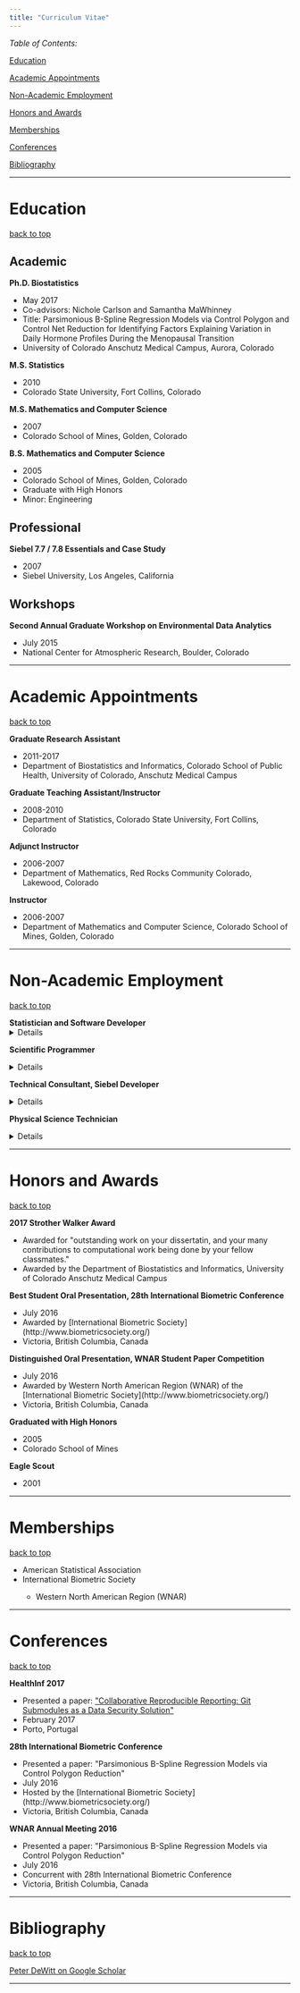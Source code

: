```yaml
---
title: "Curriculum Vitae"
---
```


<a name="top"></a> *Table of Contents:*

[Education](#education)

[Academic Appointments](#academic_appointments)

[Non-Academic Employment](#non_academic_employment)

[Honors and Awards](#honor_awards)

[Memberships](#memberships)

[Conferences](#Conferences)

[Bibliography](#Bibliography)

----

# <a name="education"></a>Education

[back to top](#top)

## Academic

<div align="left">
<b>Ph.D. Biostatistics</b>
  <ul>
  <li> May 2017 </li>
  <li> Co-advisors: Nichole Carlson and Samantha MaWhinney </li>
  <li> Title: Parsimonious B-Spline Regression Models via Control Polygon and Control Net Reduction for Identifying Factors Explaining Variation in Daily Hormone Profiles During the Menopausal Transition </li>
  <li> University of Colorado Anschutz Medical Campus, Aurora, Colorado </li>
  </ul>

<b> M.S. Statistics </b>
  <ul>
  <li> 2010 </li>
  <li> Colorado State University, Fort Collins, Colorado</li>
  </ul>

<b> M.S. Mathematics and Computer Science </b>
  <ul>
  <li> 2007 </li>
  <li> Colorado School of Mines, Golden, Colorado</li>
  </ul>

<b> B.S. Mathematics and Computer Science </b>
  <ul>
  <li> 2005 </li>
  <li> Colorado School of Mines, Golden, Colorado</li>
  <li> Graduate with High Honors </li>
  <li> Minor: Engineering </li>
  </ul>
</div>

## Professional

<div align="left">
<b> Siebel 7.7 / 7.8 Essentials and Case Study </b>
  <ul>
  <li> 2007 </li>
  <li> Siebel University, Los Angeles, California</li>
  </ul>
</div>

## Workshops

<div align="left">
<b> Second Annual Graduate Workshop on Environmental Data Analytics </b>
<ul>
<li> July 2015 </li>
<li> National Center for Atmospheric Research, Boulder, Colorado </li>
</ul>
</div>


-----

# <a name="academic_appointments"></a> Academic Appointments

[back to top](#top)

<div align="left">
<b> Graduate Research Assistant </b>
<ul>
<li> 2011-2017 </li>
<li> Department of Biostatistics and Informatics, Colorado School of Public
Health, University of Colorado, Anschutz Medical Campus</li>
</ul>

<b> Graduate Teaching Assistant/Instructor </b>
<ul>
<li> 2008-2010</li>
<li> Department of Statistics, Colorado State University, Fort Collins, Colorado</li>
</ul>

<b> Adjunct Instructor </b>
<ul>
<li> 2006-2007 </li>
<li> Department of Mathematics, Red Rocks Community Colorado, Lakewood, Colorado</li>
</ul>

<b> Instructor </b>
<ul>
<li> 2006-2007 </li>
<li> Department of Mathematics and Computer Science, Colorado School of Mines, Golden, Colorado</li>
</ul>
</div>

----

# <a name='non_academic_employment'></a> Non-Academic Employment

[back to top](#top)

<div align="left">
<b> Statistician and Software Developer </b>
<details>
<ul>
<li> Neptune and Company, Inc. </li>
<li> Lakewood Colorado </li>
</ul>
</details>

<b> Scientific Programmer </b>
<details>
<ul>
<li> Summer Graduate Intern </li>
<li> National Renewable Energy Laboratory, Golden Colorado </li>
</ul>
</details>

<b> Technical Consultant, Siebel Developer </b>
<details>
<ul>
<li> Perficient, Inc. Denver Colorado </li>
</ul>
</details>

<b> Physical Science Technician </b>
<details>
<ul>
<li> National Water Quality Laboratory </li>
<li> United States Geological Survey, Denver, Colorado </li>
</ul>
</details>
</div>

----

# <a name='honor_awards'></a> Honors and Awards

[back to top](#top)

<div align="left">

<b> 2017 Strother Walker Award </b>
  <ul>
  <li> Awarded for "outstanding work on your dissertatin, and your many contributions to computational work being done by your fellow classmates." </li>
  <li> Awarded by the Department of Biostatistics and Informatics, University of
  Colorado Anschutz Medical Campus </li>
  </ul>

<b> Best Student Oral Presentation, 28th International Biometric Conference </b>
  <ul>
  <li> July 2016 </li>
  <li> Awarded by [International Biometric Society](http://www.biometricsociety.org/) </li>
  <li> Victoria, British Columbia, Canada </li>
  </ul>

<b> Distinguished Oral Presentation, WNAR Student Paper Competition </b>
  <ul>
  <li> July 2016 </li>
  <li> Awarded by Western North American Region (WNAR) of the [International Biometric Society](http://www.biometricsociety.org/) </li>
  <li> Victoria, British Columbia, Canada </li>
  </ul>

<b> Graduated with High Honors </b>
  <ul>
  <li> 2005 </li>
  <li> Colorado School of Mines </li>
  </ul>

<b> Eagle Scout </b>
  <ul>
  <li> 2001 </li>
  </ul>
</div>

----

# <a name='memberships'></a> Memberships

[back to top](#top)

<div align="left">
<ul>
<li> American Statistical Association </li>
<li> International Biometric Society </li>
<ul>
<li>  Western North American Region (WNAR) </li>
</ul>
</ul>
</div>

----

# <a name='Conferences'></a> Conferences

[back to top](#top)

<div align="left">
<b> HealthInf 2017 </b>
<ul>
<li> Presented a paper: <a href="https://scholar.google.com/citations?view_op=view_citation&hl=en&user=CBv7wlQAAAAJ&sortby=pubdate&citation_for_view=CBv7wlQAAAAJ:HDshCWvjkbEC" target="_blank">
"Collaborative Reproducible Reporting: Git Submodules as a Data Security Solution"</a></li>
<li> February 2017 </li>
<li> Porto, Portugal </li>
</ul>

<b> 28th International Biometric Conference </b>
<ul>
<li> Presented a paper: "Parsimonious B-Spline Regression Models via Control Polygon Reduction" </li>
<li> July 2016 </li>
<li> Hosted by the [International Biometric Society](http://www.biometricsociety.org/) </li>
<li> Victoria, British Columbia, Canada </li>
</ul>

<b> WNAR Annual Meeting 2016 </b>
<ul>
<li> Presented a paper: "Parsimonious B-Spline Regression Models via Control Polygon Reduction" </li>
<li> July 2016 </li>
<li> Concurrent with 28th International Biometric Conference </li>
<li> Victoria, British Columbia, Canada </li>
</ul>
</div>

----

# <a name='Bibliography'></a> Bibliography

[back to top](#top)

<div align="left">
<a href="https://scholar.google.com/citations?user={{ site.author.google_scholar }}" title="Peter DeWitt on Google Scholar" target="_blank">
  <i class="ai ai-google-scholar-square ai-3x"></i>
  <span class="label">Peter DeWitt on Google Scholar</span>
</a>
</div>


----
